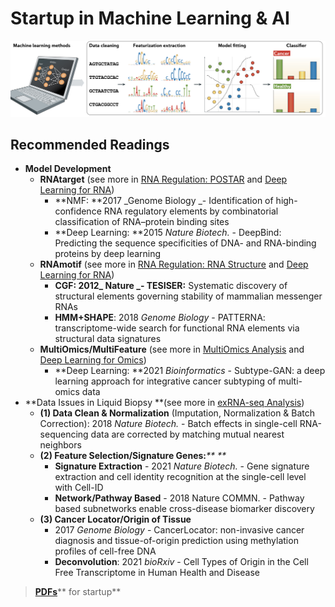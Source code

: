 # Startup in Machine Learning & AI

![4 steps in Machine Learning](<../../.gitbook/assets/machine learning steps.png>)

## **Recommended Readings**

* **Model Development**
  * **RNAtarget** (see more in [RNA Regulation: POSTAR](../rna/postar.md) and [Deep Learning for RNA](deep-learning-for-rna.md))
    * **NMF: **2017 _Genome Biology _- Identification of high-confidence RNA regulatory elements by combinatorial classification of RNA–protein binding sites
    * **Deep Learning: **2015 _Nature Biotech._ - DeepBind: Predicting the sequence specificities of DNA- and RNA-binding proteins by deep learning
  * **RNAmotif**  (see more in [RNA Regulation: RNA Structure](../rna/rna-structure.md) and [Deep Learning for RNA](deep-learning-for-rna.md))
    * **CGF: **2012_ Nature  _- TESISER**:** Systematic discovery of structural elements governing stability of mammalian messenger RNAs
    * **HMM+SHAPE**: 2018 _Genome Biology_ - PATTERNA: transcriptome-wide search for functional RNA elements via structural data signatures
  * **MultiOmics/MultiFeature** (see more in [MultiOmics Analysis](../med/multiomics-analysis.md) and [Deep Learning for Omics](deep-learning-for-omics.md))
    * **Deep Learning: **2021 _Bioinformatics_ - Subtype-GAN: a deep learning approach for integrative cancer subtyping of multi-omics data
* **Data Issues in Liquid Biopsy  **(see more in [exRNA-seq Analysis](../med/exrna-seq-analysis.md))
  * **(1) Data Clean & Normalization** (Imputation, Normalization & Batch Correction): 2018 _Nature Biotech._ - Batch effects in single-cell RNA-sequencing data are corrected by matching mutual nearest neighbors
  * **(2) Feature Selection/Signature Genes:**_** **_
    * **Signature Extraction** - 2021 _Nature Biotech._ - Gene signature extraction and cell identity recognition at the single-cell level with Cell-ID
    * **Network/Pathway Based** - 2018 Nature COMMN. - Pathway based subnetworks enable cross-disease biomarker discovery
  * **(3) Cancer Locator/Origin of Tissue**&#x20;
    * 2017 _Genome Biology_ - CancerLocator: non-invasive cancer diagnosis and tissue-of-origin prediction using methylation profiles of cell-free DNA
    * **Deconvolution**: 2021 _bioRxiv_ - Cell Types of Origin in the Cell Free Transcriptome in Human Health and Disease

> [**PDFs**](https://cloud.tsinghua.edu.cn/d/928f3f4a8c8d4ab8b8ad/?p=%2F0.%20Startup%2FAI%20%26%20Machine%20Learning\&mode=list)** for startup**

